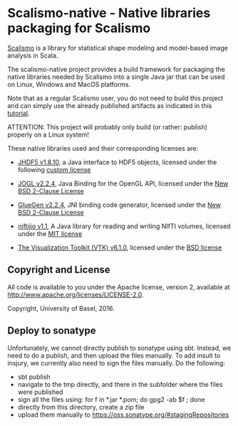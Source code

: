 # Scalismo-native - Native libraries packaging for Scalismo

[Scalismo](https://github.com/unibas-gravis/scalismo/) is a library for statistical shape modeling and model-based image analysis in Scala.

The scalismo-native project provides a build framework for packaging the native libraries needed by Scalismo into a single Java jar that can
be used on Linux, Windows and MacOS platforms.

Note that as a regular Scalismo user, you do not need to build this project and can simply use the already published artifacts as indicated in
 this [tutorial](https://github.com/unibas-gravis/scalismo/wiki/Setup-a-project-using-Scalismo).

ATTENTION: This project will probably only build (or rather: publish) properly on a Linux system!

These native libraries used and their corresponding licenses are:

* [JHDF5 v1.8.10](https://www.hdfgroup.org/products/java/hdf-object/), a Java interface to HDF5 objects, licensed under the following [custom license](https://www.hdfgroup.org/ftp/HDF5/releases/hdf5-1.10/hdf5-1.10.0/src/unpacked/COPYING)

* [JOGL v2.2.4](http://jogamp.org/jogl/www/), Java Binding for the OpenGL API, licensed under the  [New BSD 2-Clause License](https://jogamp.org/git/?p=jogl.git;a=blob;f=LICENSE.txt)

* [GlueGen v2.2.4](https://jogamp.org/gluegen/www/), JNI binding code generator, licensed under the  [New BSD 2-Clause License](https://jogamp.org/git/?p=gluegen.git;a=blob_plain;f=LICENSE.txt)

* [niftijio v1.1](https://github.com/cabeen/niftijio), A Java library for reading and writing NIfTI volumes, licensed under the [MIT license](https://github.com/cabeen/niftijio/blob/master/license.txt)

* [The Visualization Toolkit (VTK) v6.1.0](http://www.vtk.org/), licensed under the [BSD license](http://www.vtk.org/licensing/)



## Copyright and License
All code is available to you under the Apache license, version 2, available at http://www.apache.org/licenses/LICENSE-2.0.

Copyright, University of Basel, 2016.

## Deploy to sonatype

Unfortunately, we cannot directly publish to sonatype using sbt. Instead, we need to do a publish, 
and then upload the files manually. To add insult to insjury, we currently also need to sign the files manually. 
Do the following:

* sbt publish
* navigate to the tmp directly, and there in the subfolder where the files were published
* sign all the files using: for f in *.jar *.pom; do gpg2   -ab  $f ; done
* directly from this directory, create a zip file
* upload them manually to https://oss.sonatype.org/#stagingRepositories


